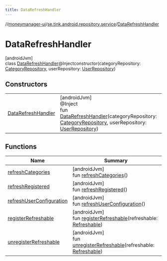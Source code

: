 ```yaml
---
title: DataRefreshHandler
---
```

//[moneymanager-ui](../../../index.html)/[se.tink.android.repository.service](../index.html)/[DataRefreshHandler](index.html)



# DataRefreshHandler



[androidJvm]\
class [DataRefreshHandler](index.html)@Injectconstructor(categoryRepository: [CategoryRepository](../../se.tink.android.categories/-category-repository/index.html), userRepository: [UserRepository](../../se.tink.android.repository.user/-user-repository/index.html))



## Constructors


| | |
|---|---|
| [DataRefreshHandler](-data-refresh-handler.html) | [androidJvm]<br>@Inject<br>fun [DataRefreshHandler](-data-refresh-handler.html)(categoryRepository: [CategoryRepository](../../se.tink.android.categories/-category-repository/index.html), userRepository: [UserRepository](../../se.tink.android.repository.user/-user-repository/index.html)) |


## Functions


| Name | Summary |
|---|---|
| [refreshCategories](refresh-categories.html) | [androidJvm]<br>fun [refreshCategories](refresh-categories.html)() |
| [refreshRegistered](refresh-registered.html) | [androidJvm]<br>fun [refreshRegistered](refresh-registered.html)() |
| [refreshUserConfiguration](refresh-user-configuration.html) | [androidJvm]<br>fun [refreshUserConfiguration](refresh-user-configuration.html)() |
| [registerRefreshable](register-refreshable.html) | [androidJvm]<br>fun [registerRefreshable](register-refreshable.html)(refreshable: [Refreshable](../-refreshable/index.html)) |
| [unregisterRefreshable](unregister-refreshable.html) | [androidJvm]<br>fun [unregisterRefreshable](unregister-refreshable.html)(refreshable: [Refreshable](../-refreshable/index.html)) |

